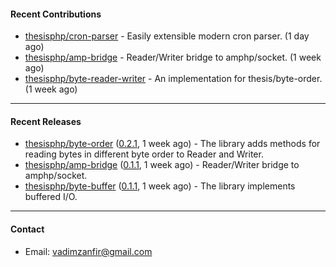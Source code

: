 #### Recent Contributions

- [thesisphp/cron-parser](https://github.com/thesisphp/cron-parser) - Easily extensible modern cron parser. (1 day ago)
- [thesisphp/amp-bridge](https://github.com/thesisphp/amp-bridge) - Reader/Writer bridge to amphp/socket. (1 week ago)
- [thesisphp/byte-reader-writer](https://github.com/thesisphp/byte-reader-writer) - An implementation for thesis/byte-order. (1 week ago)

---

#### Recent Releases

- [thesisphp/byte-order](https://github.com/thesisphp/byte-order) ([0.2.1](https://github.com/thesisphp/byte-order/releases/tag/0.2.1), 1 week ago) - The library adds methods for reading bytes in different byte order to Reader and Writer.
- [thesisphp/amp-bridge](https://github.com/thesisphp/amp-bridge) ([0.1.1](https://github.com/thesisphp/amp-bridge/releases/tag/0.1.1), 1 week ago) - Reader/Writer bridge to amphp/socket.
- [thesisphp/byte-buffer](https://github.com/thesisphp/byte-buffer) ([0.1.1](https://github.com/thesisphp/byte-buffer/releases/tag/0.1.1), 1 week ago) - The library implements buffered I/O.

---

#### Contact

- Email: [vadimzanfir@gmail.com](mailto://vadimzanfir@gmail.com)
